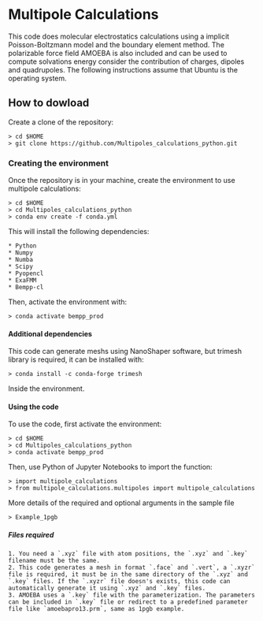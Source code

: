 # Multipole Calculations

This code does molecular electrostatics calculations using a implicit Poisson-Boltzmann model and the boundary element method. The polarizable force field AMOEBA is also included and can be used to compute solvations energy consider the contribution of charges, dipoles and quadrupoles.
The following instructions assume that Ubuntu is the operating system.

## How to dowload

Create a clone of the repository:

	> cd $HOME
	> git clone https://github.com/Multipoles_calculations_python.git

### Creating the environment

Once the repository is in your machine, create the environment to use multipole calculations:

	> cd $HOME
	> cd Multipoles_calculations_python
	> conda env create -f conda.yml

This will install the following dependencies:

	* Python
	* Numpy
	* Numba
	* Scipy
	* Pyopencl
	* ExaFMM
	* Bempp-cl

Then, activate the environment with:

	> conda activate bempp_prod
    
#### Additional dependencies

This code can generate meshs using NanoShaper software, but trimesh library is required, it can be installed with:

    > conda install -c conda-forge trimesh
    
Inside the environment.

#### Using the code

To use the code, first activate the environment:

	> cd $HOME
	> cd Multipoles_calculations_python
	> conda activate bempp_prod

Then, use Python of Jupyter Notebooks to import the function:

	> import multipole_calculations
	> from multipole_calculations.multipoles import multipole_calculations

More details of the required and optional arguments in the sample file

	> Example_1pgb

##### Files required

   	1. You need a `.xyz` file with atom positions, the `.xyz` and `.key` filename must be the same.
	2. This code generates a mesh in format `.face` and `.vert`, a `.xyzr` file is required, it must be in the same directory of the `.xyz` and `.key` files. If the `.xyzr` file doesn's exists, this code can automatically generate it using `.xyz` and `.key` files.
	3. AMOEBA uses a `.key` file with the parameterization. The parameters can be included in `.key` file or redirect to a predefined parameter file like `amoebapro13.prm`, same as 1pgb example.

